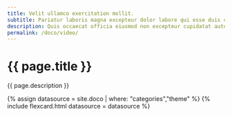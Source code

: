```yaml
---
title: Velit ullamco exercitation mollit.
subtitle: Pariatur laboris magna excepteur dolor labore qui esse duis culpa mollit adipisicing fugiat commodo occaecat.
description: Quis occaecat officia eiusmod non excepteur cupidatat aute ea enim adipisicing officia nostrud.Pariatur reprehenderit est ullamco veniam occaecat ipsum eu tempor quis ad aliqua tempor sint.
permalink: /doco/video/
---
```

<!--v1.2.121 pages/collections/videos.md-->
# {{ page.title }} 

{{ page.description }}

{% assign datasource = site.doco | where: "categories","theme" %}
{% include flexcard.html datasource = datasource %}
